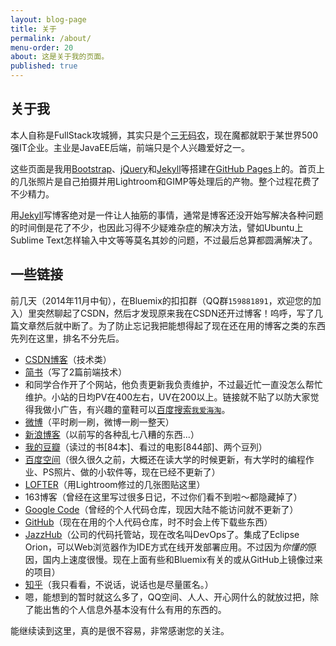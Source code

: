 ```yaml
---
layout: blog-page
title: 关于
permalink: /about/
menu-order: 20
about: 这是关于我的页面。
published: true
---
```



## 关于我 ##


本人自称是FullStack攻城狮，其实只是个<abbr title="没钱、没时间、没妹纸；比码农更惨的那叫码奴">三无码农</abbr>，现在魔都就职于某世界500强IT企业。主业是JavaEE后端，前端只是个人兴趣爱好之一。


这些页面是我用[Bootstrap][13]、[jQuery][14]和[Jekyll][15]等搭建在[GitHub Pages][16]上的。首页上的几张照片是自己拍摄并用Lightroom和GIMP等处理后的产物。整个过程花费了不少精力。


用[Jekyll][15]写博客绝对是一件让人抽筋的事情，通常是博客还没开始写解决各种问题的时间倒是花了不少，也因此习得不少疑难杂症的解决方法，譬如Ubuntu上Sublime Text怎样输入中文等等莫名其妙的问题，不过最后总算都圆满解决了。


<!--
总结下这段时间的折腾，我觉得最终要的还是得细心。因为各种疑难杂症的病因通常是因为一些不起眼的小细节。如果心不够细，或者太急于求成就很容易遗漏这些细节。而一旦遗漏了就根本没有补救的方法。因为一旦你确定某快地方并无病因，就绝对不会再回头来看这块地方进而就不可能找出病因所在之处——通常都隐藏在这些地方之中。

好了屁话说了那么多可以结尾了。

> **这是一片屁话连篇的About，想要快速跳过的童鞋请从P.P.S.开始。**



<s>P.S. 忘记说一下了，您看到的其他各种页面都是我为了测试效果而创建出来的各种没用的页面，请无视。</s>

**P.P.S.** -->


## 一些链接 ##


前几天（2014年11月中旬），在Bluemix的扣扣群（QQ群`159881891`，欢迎您的加入）里突然聊起了CSDN，然后才发现原来我在CSDN还开过博客！呜呼，写了几篇文章然后就中断了。为了防止忘记我把能想得起了现在还在用的博客之类的东西先列在这里，排名不分先后。


* [CSDN博客][1]（技术类）
* [简书][2]（写了2篇前端技术）
* 和同学合作开了个网站，他负责更新我负责维护，不过最近忙一直没怎么帮忙维护。小站的日均PV在400左右，UV在200以上。链接就不贴了以防大家觉得我做小广告，有兴趣的童鞋可以[百度搜索`我爱海淘`][3]。
* [微博][4]（平时刷一刷，微博一刷一整天）
* [新浪博客][5]（以前写的各种乱七八糟的东西...）
* [我的豆瓣][6]（读过的书[84本]、看过的电影[844部]、两个豆列）
* [百度空间][7]（很久很久之前，大概还在读大学的时候更新，有大学时的编程作业、PS照片、做的小软件等，现在已经不更新了）
* [LOFTER][8]（用Lightroom修过的几张图贴这里）
* 163博客（曾经在这里写过很多日记，不过你们看不到啦～都隐藏掉了）
* [Google Code][9]（曾经的个人代码仓库，现因大陆不能访问就不更新了）
* [GitHub][10]（现在在用的个人代码仓库，时不时会上传下载些东西）
* [JazzHub][11]（公司的代码托管站，现在改名叫DevOps了。集成了Eclipse Orion，可以Web浏览器作为IDE方式在线开发部署应用。不过因为*你懂的*原因，国内上速度很慢。现在上面有些和Bluemix有关的或从GitHub上镜像过来的项目）
* [知乎][12]（我只看看，不说话，说话也是尽量匿名。）
* 嗯，能想到的暂时就这么多了，QQ空间、人人、开心网什么的就放过把，除了能出售的个人信息外基本没有什么有用的东西的。


能继续读到这里，真的是很不容易，非常感谢您的关注。


[1]: http://blog.csdn.net/dewafer "CSDN博客"
[2]: http://www.jianshu.com/users/6bb38a5ad5fb/ "简书"
[3]: http://www.baidu.com/s?wd=我爱海淘 "百度搜索我爱海淘"
[4]: http://weibo.com/dewafer "我的微博"
[5]: http://blog.sina.com.cn/dewafer "我的新浪博客"
[6]: http://www.douban.com/people/2169181/ "我的豆瓣"
[7]: http://hi.baidu.com/mwxp2 "百度空间"
[8]: http://aphotoor.lofter.com/ "LOFTER"
[9]: http://code.google.com/p/dewafercodelib/ "dewafercodelib"
[10]: https://github.com/dewafer "github"
[11]: https://hub.jazz.net/user/dewafer "jazzHub"
[12]: http://www.zhihu.com/people/dewafer "知乎"
[13]: http://www.bootcss.com
[14]: http://jquery.com
[15]: http://jekyllrb.com
[16]: http://pages.github.com
